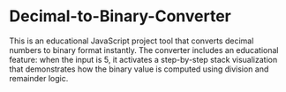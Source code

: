 # Decimal-to-Binary-Converter
This is an educational JavaScript project tool that converts decimal numbers to binary format instantly. The converter includes an educational feature: when the input is 5, it activates a step-by-step stack visualization that demonstrates how the binary value is computed using division and remainder logic.

